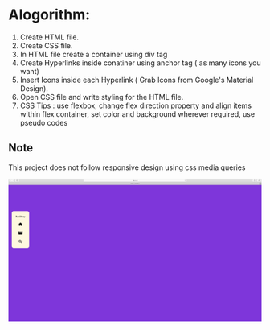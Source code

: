 # Alogorithm:
 1. Create HTML file.
 2. Create CSS file.
 3. In HTML file create a container using div tag
 4. Create Hyperlinks inside conatiner using anchor tag ( as many icons you want)
 5. Insert Icons inside each Hyperlink ( Grab Icons from Google's Material Design). 
 6. Open CSS file and write styling for the HTML file.
 7. CSS Tips : use flexbox, change flex direction property and align items within flex container, 
               set color and background wherever required, use pseudo codes
               
## Note
This project does not follow responsive design using css media queries
 

![](IconBar/vertiacliconbar-output.png)
